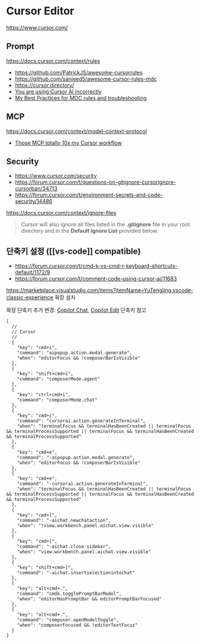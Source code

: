 # Cursor Editor

<https://www.cursor.com/>

## Prompt

<https://docs.cursor.com/context/rules>

- <https://github.com/PatrickJS/awesome-cursorrules>
- <https://github.com/sanjeed5/awesome-cursor-rules-mdc>
- <https://cursor.directory/>
- [You are using Cursor AI incorrectly](https://ghuntley.com/stdlib/)
- [My Best Practices for MDC rules and troubleshooting](https://forum.cursor.com/t/my-best-practices-for-mdc-rules-and-troubleshooting/50526)

## MCP

<https://docs.cursor.com/context/model-context-protocol>

- [Those MCP totally 10x my Cursor workflow](https://www.youtube.com/watch?v=oAoigBWLZgE)

## Security

- <https://www.cursor.com/security>
- <https://forum.cursor.com/t/questions-on-gitignore-cursorignore-cursorban/34713>
- <https://forum.cursor.com/t/environment-secrets-and-code-security/14486>

<https://docs.cursor.com/context/ignore-files>

> Cursor will also ignore all files listed in the **.gitignore** file in your root directory and in the **Default Ignore List** provided below.

## 단축키 설정 ([[vs-code]] compatible)

- <https://forum.cursor.com/t/cmd-k-vs-cmd-r-keyboard-shortcuts-default/1172/9>
- <https://forum.cursor.com/t/comment-code-using-cursor-ai/11683>

<https://marketplace.visualstudio.com/items?itemName=YuTengjing.vscode-classic-experience> 확장 설치

확장 단축키 추가 변경: [Copilot Chat](https://code.visualstudio.com/docs/copilot/copilot-chat), [Copilot Edit](https://code.visualstudio.com/docs/copilot/copilot-edits) 단축키 참고

```jsonc
[
  //
  // Cursor
  //
  {
    "key": "cmd+i",
    "command": "aipopup.action.modal.generate",
    "when": "editorFocus && !composerBarIsVisible"
  },
  {
    "key": "shift+cmd+i",
    "command": "composerMode.agent"
  },
  {
    "key": "ctrl+cmd+i",
    "command": "composerMode.chat"
  },
  {
    "key": "cmd+i",
    "command": "cursorai.action.generateInTerminal",
    "when": "terminalFocus && terminalHasBeenCreated || terminalFocus && terminalProcessSupported || terminalFocus && terminalHasBeenCreated && terminalProcessSupported"
  },
  {
    "key": "cmd+e",
    "command": "-aipopup.action.modal.generate",
    "when": "editorFocus && !composerBarIsVisible"
  },
  {
    "key": "cmd+e",
    "command": "-cursorai.action.generateInTerminal",
    "when": "terminalFocus && terminalHasBeenCreated || terminalFocus && terminalProcessSupported || terminalFocus && terminalHasBeenCreated && terminalProcessSupported"
  },
  {
    "key": "cmd+]",
    "command": "-aichat.newchataction",
    "when": "!view.workbench.panel.aichat.view.visible"
  },
  {
    "key": "cmd+]",
    "command": "-aichat.close-sidebar",
    "when": "view.workbench.panel.aichat.view.visible"
  },
  {
    "key": "shift+cmd+]",
    "command": "-aichat.insertselectionintochat"
  },
  {
    "key": "alt+cmd+.",
    "command": "cmdk.togglePromptBarModel",
    "when": "editorHasPromptBar && editorPromptBarFocused"
  },
  {
    "key": "alt+cmd+.",
    "command": "composer.openModelToggle",
    "when": "composerFocused && !editorTextFocus"
  }
]
```
